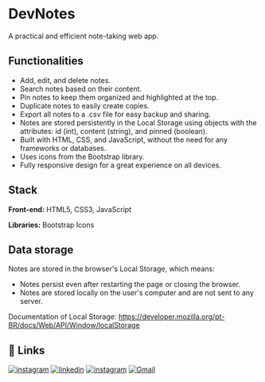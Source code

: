 
# DevNotes

A practical and efficient note-taking web app.



## Functionalities

- Add, edit, and delete notes.
- Search notes based on their content.
- Pin notes to keep them organized and highlighted at the top.
- Duplicate notes to easily create copies.
- Export all notes to a .csv file for easy backup and sharing.
- Notes are stored persistently in the Local Storage using objects with the attributes: id (int), content (string), and pinned (boolean).
- Built with HTML, CSS, and JavaScript, without the need for any frameworks or databases.
- Uses icons from the Bootstrap library.
- Fully responsive design for a great experience on all devices.



## Stack

**Front-end:** HTML5, CSS3, JavaScript

**Libraries:** Bootstrap Icons


## Data storage
Notes are stored in the browser's Local Storage, which means:

- Notes persist even after restarting the page or closing the browser.
- Notes are stored locally on the user's computer and are not sent to any server.

Documentation of Local Storage: https://developer.mozilla.org/pt-BR/docs/Web/API/Window/localStorage
## 🔗 Links
[![instagram](https://img.shields.io/badge/GitHub-100000?style=for-the-badge&logo=github&logoColor=white)](https://github.com/melkyv)
[![linkedin](https://img.shields.io/badge/linkedin-0A66C2?style=for-the-badge&logo=linkedin&logoColor=white)](https://www.linkedin.com/in/melky-vinicius-de-oliveira/)
[![instagram](https://img.shields.io/badge/Instagram-E4405F?style=for-the-badge&logo=instagram&logoColor=white)](https://instagram.com/melky_v/)
[![Gmail](https://img.shields.io/badge/Gmail-333333?style=for-the-badge&logo=gmail&logoColor=red)](mailto:omelkyvinicius)
